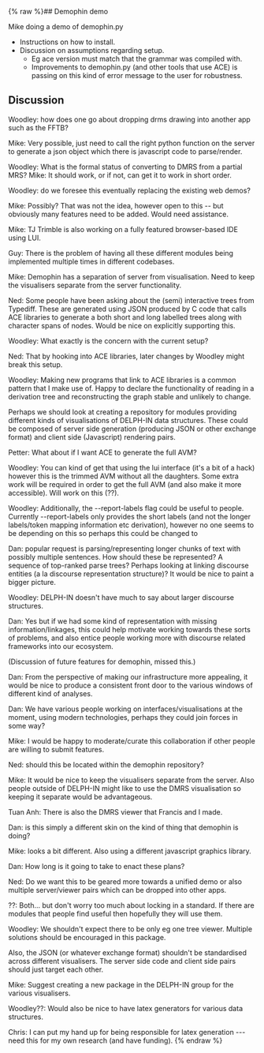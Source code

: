 {% raw %}## Demophin demo

Mike doing a demo of demophin.py

- Instructions on how to install.
- Discussion on assumptions regarding setup.
  - Eg ace version must match that the grammar was compiled with.
  - Improvements to demophin.py (and other tools that use ACE) is
passing on this kind of error message to the user for
robustness.

## Discussion

Woodley: how does one go about dropping drms drawing into another app
such as the FFTB?

Mike: Very possible, just need to call the right python function on the
server to generate a json object which there is javascript code to
parse/render.

Woodley: What is the formal status of converting to DMRS from a partial
MRS? Mike: It should work, or if not, can get it to work in short order.

Woodley: do we foresee this eventually replacing the existing web demos?

Mike: Possibly? That was not the idea, however open to this -- but
obviously many features need to be added. Would need assistance.

Mike: TJ Trimble is also working on a fully featured browser-based IDE
using LUI.

Guy: There is the problem of having all these different modules being
implemented multiple times in different codebases.

Mike: Demophin has a separation of server from visualisation. Need to
keep the visualisers separate from the server functionality.

Ned: Some people have been asking about the (semi) interactive trees
from Typediff. These are generated using JSON produced by C code that
calls ACE libraries to generate a both short and long labelled trees
along with character spans of nodes. Would be nice on explicitly
supporting this.

Woodley: What exactly is the concern with the current setup?

Ned: That by hooking into ACE libraries, later changes by Woodley might
break this setup.

Woodley: Making new programs that link to ACE libraries is a common
pattern that I make use of. Happy to declare the functionality of
reading in a derivation tree and reconstructing the graph stable and
unlikely to change.

Perhaps we should look at creating a repository for modules providing
different kinds of visualisations of DELPH-IN data structures. These
could be composed of server side generation (producing JSON or other
exchange format) and client side (Javascript) rendering pairs.

Petter: What about if I want ACE to generate the full AVM?

Woodley: You can kind of get that using the lui interface (it's a bit of
a hack) however this is the trimmed AVM without all the daughters. Some
extra work will be required in order to get the full AVM (and also make
it more accessible). Will work on this (??).

Woodley: Additionally, the --report-labels flag could be useful to
people. Currently --report-labels only provides the short labels (and
not the longer labels/token mapping information etc derivation), however
no one seems to be depending on this so perhaps this could be changed to

Dan: popular request is parsing/representing longer chunks of text with
possibly multiple sentences. How should these be represented? A sequence
of top-ranked parse trees? Perhaps looking at linking discourse entities
(a la discourse representation structure)? It would be nice to paint a
bigger picture.

Woodley: DELPH-IN doesn't have much to say about larger discourse
structures.

Dan: Yes but if we had some kind of representation with missing
information/linkages, this could help motivate working towards these
sorts of problems, and also entice people working more with discourse
related frameworks into our ecosystem.

(Discussion of future features for demophin, missed this.)

Dan: From the perspective of making our infrastructure more appealing,
it would be nice to produce a consistent front door to the various
windows of different kind of analyses.

Dan: We have various people working on interfaces/visualisations at the
moment, using modern technologies, perhaps they could join forces in
some way?

Mike: I would be happy to moderate/curate this collaboration if other
people are willing to submit features.

Ned: should this be located within the demophin repository?

Mike: It would be nice to keep the visualisers separate from the server.
Also people outside of DELPH-IN might like to use the DMRS visualisation
so keeping it separate would be advantageous.

Tuan Anh: There is also the DMRS viewer that Francis and I made.

Dan: is this simply a different skin on the kind of thing that demophin
is doing?

Mike: looks a bit different. Also using a different javascript graphics
library.

Dan: How long is it going to take to enact these plans?

Ned: Do we want this to be geared more towards a unified demo or also
multiple server/viewer pairs which can be dropped into other apps.

??: Both... but don't worry too much about locking in a standard. If
there are modules that people find useful then hopefully they will use
them.

Woodley: We shouldn't expect there to be only eg one tree viewer.
Multiple solutions should be encouraged in this package.

Also, the JSON (or whatever exchange format) shouldn't be standardised
across different visualisers. The server side code and client side pairs
should just target each other.

Mike: Suggest creating a new package in the DELPH-IN group for the
various visualisers.

Woodley??: Would also be nice to have latex generators for various data
structures.

Chris: I can put my hand up for being responsible for latex generation
--- need this for my own research (and have funding).
<update date omitted for speed>{% endraw %}